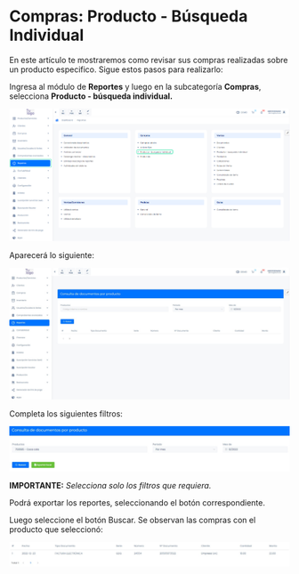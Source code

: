 # Compras: Producto - Búsqueda Individual

En este artículo te mostraremos como revisar sus compras realizadas sobre un producto especifico. Sigue estos pasos para realizarlo:

Ingresa al módulo de **Reportes** y luego en la subcategoría **Compras**, selecciona **Producto - búsqueda individual.**

![Alt text](img/Compras_Producto_Busqueda_Individual_01.jpg)

Aparecerá lo siguiente:

![Alt text](img/Compras_Producto_Busqueda_Individual_02.jpg)

Completa los siguientes filtros:

![Alt text](img/Compras_Producto_Busqueda_Individual_03.jpg)

**IMPORTANTE:** _Selecciona solo los filtros que requiera._

Podrá exportar los reportes, seleccionando el botón correspondiente.

Luego seleccione el botón Buscar. Se observan las compras con el producto que seleccionó:

![Alt text](img/Compras_Producto_Busqueda_Individual_04.jpg)